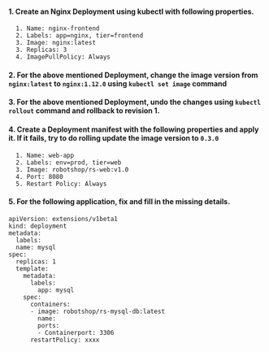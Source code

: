 #### 1. Create an Nginx Deployment using kubectl with following properties.
```
  1. Name: nginx-frontend
  2. Labels: app=nginx, tier=frontend
  3. Image: nginx:latest
  3. Replicas: 3
  4. ImagePullPolicy: Always
```

#### 2. For the above mentioned Deployment, change the image version from `nginx:latest` to `nginx:1.12.0` using `kubectl set image` command

#### 3. For the above mentioned Deployment, undo the changes using `kubectl rollout` command and rollback to revision 1.

#### 4. Create a Deployment manifest with the following properties and apply it. If it fails, try to do rolling update the image version to `0.3.0`
```
  1. Name: web-app
  2. Labels: env=prod, tier=web
  3. Image: robotshop/rs-web:v1.0
  4. Port: 8080
  5. Restart Policy: Always
```

#### 5. For the following application, fix and fill in the missing details.
```
apiVersion: extensions/v1beta1
kind: deployment
metadata:
  labels:
  name: mysql
spec:
  replicas: 1
  template:
    metadata:
      labels:
        app: mysql
    spec:
      containers:
      - image: robotshop/rs-mysql-db:latest
        name: 
        ports:
        - Containerport: 3306
      restartPolicy: xxxx
```
